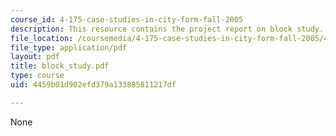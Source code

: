 ```yaml
---
course_id: 4-175-case-studies-in-city-form-fall-2005
description: This resource contains the project report on block study.
file_location: /coursemedia/4-175-case-studies-in-city-form-fall-2005/4459b01d902efd379a133885811217df_block_study.pdf
file_type: application/pdf
layout: pdf
title: block_study.pdf
type: course
uid: 4459b01d902efd379a133885811217df

---
```

None